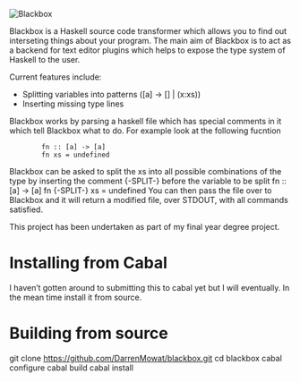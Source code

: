 ![Blackbox](https://raw.github.com/DarrenMowat/blackbox/master/web/Blackbox.png)

Blackbox is a Haskell source code transformer which allows you to find out interseting things about your program. The main aim of Blackbox is to act as a backend for text editor plugins which helps to expose the type system of Haskell to the user.

Current features include: 
* Splitting variables into patterns ([a] -> [] | (x:xs))
* Inserting missing type lines

Blackbox works by parsing a haskell file which has special comments in it which tell Blackbox what to do. For example look at the following fucntion

			fn :: [a] -> [a]
			fn xs = undefined
Blackbox can be asked to split the xs into all possible combinations of the type by inserting the comment 
            {-SPLIT-}
before the variable to be split
			fn :: [a] -> [a]
			fn {-SPLIT-} xs = undefined
You can then pass the file over to Blackbox and it will return a modified file, over STDOUT, with all commands satisfied.

This project has been undertaken as part of my final year degree project.

Installing from Cabal
=============

I haven’t gotten around to submitting this to cabal yet but I will eventually. In the mean time install it from source.


Building from source 
=============

git clone https://github.com/DarrenMowat/blackbox.git
cd blackbox
cabal configure
cabal build
cabal install 
